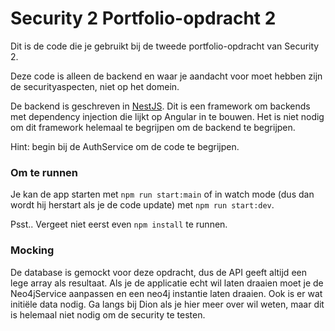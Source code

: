 # Security 2 Portfolio-opdracht 2

Dit is de code die je gebruikt bij de tweede portfolio-opdracht van Security 2.

Deze code is alleen de backend en waar je aandacht voor moet hebben zijn de securityaspecten, niet op het domein. 

De backend is geschreven in [NestJS](https://nestjs.com/). Dit is een framework om backends met dependency injection die lijkt op Angular in te bouwen. Het is niet nodig om dit framework helemaal te begrijpen om de backend te begrijpen.

Hint: begin bij de AuthService om de code te begrijpen.

### Om te runnen

Je kan de app starten met `npm run start:main` of in watch mode (dus dan wordt hij herstart als je de code update) met `npm run start:dev`.

Psst.. Vergeet niet eerst even `npm install` te runnen.

### Mocking

De database is gemockt voor deze opdracht, dus de API geeft altijd een lege array als resultaat. Als je de applicatie echt wil laten draaien moet je de Neo4jService aanpassen en een neo4j instantie laten draaien. Ook is er wat initiële data nodig. Ga langs bij Dion als je hier meer over wil weten, maar dit is helemaal niet nodig om de security te testen.